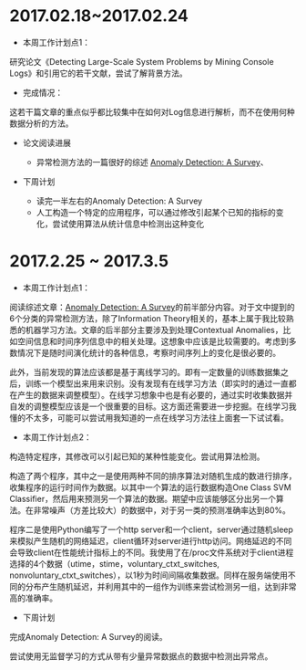 # 2017.02.18~2017.02.24

- 本周工作计划点1：

研究论文《Detecting Large-Scale System Problems by Mining Console Logs》和引用它的若干文献，尝试了解背景方法。

- 完成情况：

这若干篇文章的重点似乎都比较集中在如何对Log信息进行解析，而不在使用何种数据分析的方法。

- 论文阅读进展
  - 异常检测方法的一篇很好的综述 [Anomaly Detection: A Survey](http://cucis.ece.northwestern.edu/projects/DMS/publications/AnomalyDetection.pdf)、

- 下周计划
  - 读完一半左右的Anomaly Detection: A Survey
  - 人工构造一个特定的应用程序，可以通过修改引起某个已知的指标的变化，尝试使用算法从统计信息中检测出这种变化

# 2017.2.25 ~ 2017.3.5

- 本周工作计划点1：

阅读综述文章：[Anomaly Detection: A Survey](http://cucis.ece.northwestern.edu/projects/DMS/publications/AnomalyDetection.pdf)的前半部分内容。对于文中提到的6个分类的异常检测方法，除了Information Theory相关的，基本上属于我比较熟悉的机器学习方法。文章的后半部分主要涉及到处理Contextual Anomalies，比如空间信息和时间序列信息中的相关处理。这想象中应该是比较需要的。考虑到多数情况下是随时间演化统计的各种信息，考察时间序列上的变化是很必要的。

此外，当前发现的算法应该都是基于离线学习的。即有一定数量的训练数据集之后，训练一个模型出来用来识别。没有发现有在线学习方法（即实时的通过一直都在产生的数据来调整模型）。在线学习想象中也是有必要的，通过实时收集数据并自发的调整模型应该是一个很重要的目标。这方面还需要进一步挖掘。在线学习我懂的不太多，可能可以尝试用我知道的一点在线学习方法往上面套一下试试看。

- 本周工作计划点2：

构造特定程序，其修改可以引起已知的某种性能变化。尝试用算法检测。

构造了两个程序，其中之一是使用两种不同的排序算法对随机生成的数进行排序，收集程序的运行时间作为数据。以其中一个算法的运行数据构造One Class SVM Classifier，然后用来预测另一个算法的数据。期望中应该能够区分出另一个算法。在非常噪声（方差比较大）的数据中，对于另一类的预测准确率达到80%。

程序二是使用Python编写了一个http server和一个client，server通过随机sleep来模拟产生随机的网络延迟，client循环对server进行http访问。网络延迟的不同会导致client在性能统计指标上的不同。我使用了在/proc文件系统对于client进程选择的4个数据（utime，stime，voluntary_ctxt_switches, nonvoluntary_ctxt_switches），以1秒为时间间隔收集数据。同样在服务端使用不同的分布产生随机延迟，并利用其中的一组作为训练来尝试检测另一组，达到非常高的准确率。

- 下周计划

完成Anomaly Detection: A Survey的阅读。

尝试使用无监督学习的方式从带有少量异常数据点的数据中检测出异常点。